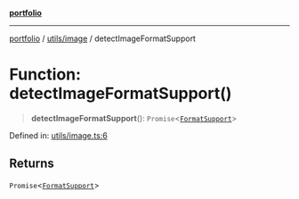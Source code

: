 [**portfolio**](../../../README.md)

***

[portfolio](../../../modules.md) / [utils/image](../README.md) / detectImageFormatSupport

# Function: detectImageFormatSupport()

> **detectImageFormatSupport**(): `Promise`\<[`FormatSupport`](../interfaces/FormatSupport.md)\>

Defined in: [utils/image.ts:6](https://github.com/tnorlund/Portfolio/blob/2c0b8fa914fc2a386236e990dae55855d1223c0c/portfolio/utils/image.ts#L6)

## Returns

`Promise`\<[`FormatSupport`](../interfaces/FormatSupport.md)\>

